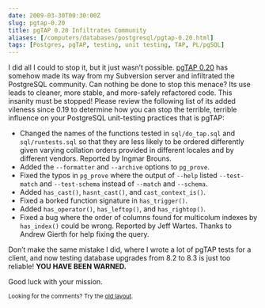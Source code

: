 ```yaml
--- 
date: 2009-03-30T00:30:00Z
slug: pgtap-0.20
title: pgTAP 0.20 Infiltrates Community
aliases: [/computers/databases/postgresql/pgtap-0.20.html]
tags: [Postgres, pgTAP, testing, unit testing, TAP, PL/pgSQL]
---
```


<p>I did all I could to stop it, but it just wasn’t possible. <a
href="http://pgtap.projects.postgresql.org/">pgTAP 0.20</a> has somehow made
its way from my Subversion server and infiltrated the PostgreSQL community.
Can nothing be done to stop this menace? Its use leads to cleaner, more
stable, and more-safely refactored code. This insanity must be stopped! Please
review the following list of its added vileness since 0.19 to determine how
you can stop the terrible, terrible influence on your PostgreSQL unit-testing
practices that is pgTAP:</p>

<ul>
<li>Changed the names of the functions tested in <code>sql/do_tap.sql</code> and
<code>sql/runtests.sql</code> so that they are less likely to be ordered differently
given varying collation orders provided in different locales and by
different vendors. Reported by Ingmar Brouns.</li>
<li>Added the <code>--formatter</code> and <code>--archive</code> options to <code>pg_prove</code>.</li>
<li>Fixed the typos in <code>pg_prove</code> where the output of <code>--help</code> listed
<code>--test-match</code> and <code>--test-schema</code> instead of <code>--match</code> and <code>--schema</code>.</li>
<li>Added <code>has_cast()</code>, <code>hasnt_cast()</code>, and <code>cast_context_is()</code>.</li>
<li>Fixed a borked function signature in <code>has_trigger()</code>.</li>
<li>Added <code>has_operator()</code>, <code>has_leftop()</code>, and <code>has_rightop()</code>.</li>
<li>Fixed a bug where the order of columns found for multicolum indexes by
<code>has_index()</code> could be wrong. Reported by Jeff Wartes. Thanks to Andrew
Gierth for help fixing the query.</li>
</ul>

<p>Don’t make the same mistake I did, where I wrote a lot of pgTAP tests for a client, and now testing database upgrades from 8.2 to 8.3 is just too reliable! <strong>YOU HAVE BEEN WARNED.</strong></p>

<p>Good luck with your mission.</p>

<p class="past"><small>Looking for the comments? Try the <a rel="nofollow" href="//past.justatheory.com/computers/databases/postgresql/pgtap-0.20.html">old layout</a>.</small></p>


